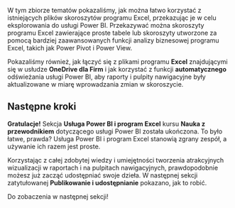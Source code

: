 W tym zbiorze tematów pokazaliśmy, jak można łatwo korzystać z istniejących plików skoroszytów programu Excel, przekazując je w celu eksplorowania do usługi Power BI. Przekazywać można skoroszyty programu Excel zawierające proste tabele lub skoroszyty utworzone za pomocą bardziej zaawansowanych funkcji analizy biznesowej programu Excel, takich jak Power Pivot i Power View.

Pokazaliśmy również, jak łączyć się z plikami programu **Excel** znajdującymi się w usłudze **OneDrive dla Firm** i jak korzystać z funkcji **automatycznego** odświeżania usługi Power BI, aby raporty i pulpity nawigacyjne były aktualizowane w miarę wprowadzania zmian w skoroszycie.

## <a name="next-steps"></a>Następne kroki
**Gratulacje!** Sekcja **Usługa Power BI i program Excel** kursu **Nauka z przewodnikiem** dotyczącego usługi Power BI została ukończona. To było łatwe, prawda? Usługa Power BI i program Excel stanowią zgrany zespół, a używanie ich razem jest proste.

Korzystając z całej zdobytej wiedzy i umiejętności tworzenia atrakcyjnych wizualizacji w raportach i na pulpitach nawigacyjnych, prawdopodobnie możesz już zacząć udostępniać swoje dzieła. W następnej sekcji zatytułowanej **Publikowanie i udostępnianie** pokazano, jak to robić.

Do zobaczenia w następnej sekcji!

